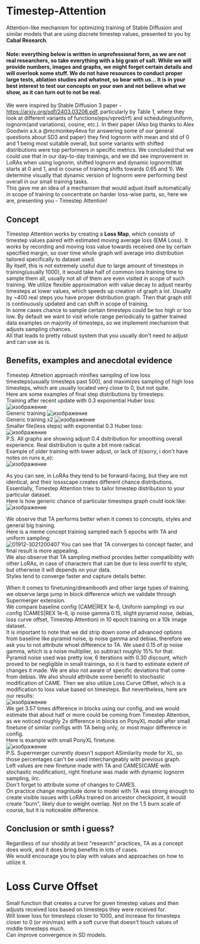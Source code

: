 # Timestep-Attention  
Attention-like mechanism for optimizing training of Stable Diffusion and similar models that are using discrete timestep values, presented to you by **Cabal Research**.  
  
#### Note: everything below is written in unprofessional form, as we are not real researchers, so take everything with a big grain of salt. While we will provide numbers, images and graphs, we might forget certain details and will overlook some stuff. We do not have resources to conduct proper large tests, ablation studies and whatnot, so bear with us... It is in your best interest to test our concepts on your own and not believe what we show, as it can turn out to not be real.  

We were inspired by Stable Diffusion 3 paper - https://arxiv.org/pdf/2403.03206.pdf, particularly by Table 1, where they look at different variants of functions(eps/vpred/rf) and scheduling(uniform, lognorm(and variations), cosine, etc.). In their paper (Also big thanks to Alex Goodwin a.k.a @mcmonkey4eva  for answering some of our general questions about SD3 and paper) they find lognorm with mean and std of 0 and 1 being most suitable overall, but some variants with shifted distributions were top performers in specific metrics. We concluded that we could use that in our day-to-day trainings, and we did see improvement in LoRAs when using lognorm, shifted lognorm and dynamic lognorm(that starts at 0 and 1, and in course of training shifts towards 0.65 and 1). We determine visually that dynamic version of lognorm were performing best overall in our small training tasks.  
This gave me an idea of a mechanism that would adjust itself automatically in scope of training to concentrate on harder loss-wise parts, so, here we are, presenting you - Timestep Attention!  
## Concept  
Timestep Attention works by creating a **Loss Map**, which consists of timestep values paired with estimated moving average loss (EMA Loss). It works by recording and moving loss value towards received one by certain specified margin, so over time whole graph will average into distribution tailored specifically to dataset used.  
By itself, this is not extremely useful due to large amount of timesteps in training(usually 1000), it would take half of common lora training time to sample them all, usually not all of them are even visited in scope of such training. We utilize flexible approximation with value decay to adjust nearby timesteps at lower values, which speeds up creation of graph a lot. Usually by ~400 real steps you have proper distribution graph. Then that graph still is continuously updated and can shift in scope of training.  
In some cases chance to sample certain timesteps could be too high or too low. By default we want to visit whole range periodically to gather trained data examples on majority of timesteps, so we implement mechanism that adjusts sampling chances.  
All that leads to pretty robust system that you usually don't need to adjust and can use as is.
## Benefits, examples and anecdotal evidence  
Timestep Attnetion approach minifies sampling of low loss timesteps(usually timesteps past 500), and maximizes sampling of high loss timesteps, which are usually located very close to 0, but not quite.  
Here are some examples of final step distributions by timesteps:  
Training after recent update with 0.3 exponential Huber loss:
![изображение](https://github.com/Anzhc/Timestep-Attention/assets/133806049/6344f871-a8d5-43ae-aae5-e59fda175751)  
Generic training
![изображение](https://github.com/Anzhc/Timestep-Attention/assets/133806049/6288b32f-97b5-4869-b5dd-b0c21a36e19f)  
Generic training x2
![изображение](https://github.com/Anzhc/Timestep-Attention/assets/133806049/dc6c688a-5d98-41f3-a8fc-8625599f5de7)  
Smaller file(less steps) with exponential 0.3 Huber loss:  
![изображение](https://github.com/Anzhc/Timestep-Attention/assets/133806049/ab646c36-9802-4a02-a8c6-4fea56347bb5)  
P.S. All graphs are showing adjust 0.4 dsitribution for smoothing overall experience. Real distribution is quite a bit more radical.  
Example of older training with lower adjust, or lack of it(sorry, i don't have notes on runs e_e):  
![изображение](https://github.com/Anzhc/Timestep-Attention/assets/133806049/0fb16d00-2783-4219-857a-9c0eb7ec99ad)

As you can see, in LoRAs they tend to be forward-facing, but they are not identical, and their lossscape creates different chance distributions. Essentially, Timestep Attention tries to tailor timestep distribution to your particular dataset.  
Here is how generic chance of particular timesteps graph could look like:  
![изображение](https://github.com/Anzhc/Timestep-Attention/assets/133806049/c5368e3c-c074-45a9-a929-e49808f87618)  

We observe that TA performs better when it comes to concepts, styles and general big training.  
Here is a meme concept training sampled each 5 epochs with TA and uniform sampling:  
![01912-3021200407](https://github.com/Anzhc/Timestep-Attention/assets/133806049/decf0a08-de7f-493e-ac0b-60780b65a37d)
You can see that TA converges to concept faster, and final result is more appealing.  
We also observe that TA sampling method provides better compatibility with other LoRAs, in case of characters that can be due to less overfit to style, but otherwise it will depends on your data.  
Styles tend to converge faster and capture details better.  

When it comes to finetuning/dreambooth and other large types of training, we observe large jump in block difference which we validate through Supermerger extension.  
We compare baseline config (CAME|REX 1e-6, Uniform sampling) vs our config (CAMES|REX 1e-6, ip noise gamma 0.15, slight pyramid noise, debias, loss curve offset, Timestep Attention) in 10 epoch training on a 10k image dataset.  
It is important to note that we did strip down some of advanced options from baseline like pyramid noise, ip noise gamma and debias, therefore we ask you to not attribute whoel difference to TA. We used 0.15 of ip noise gamma, which is a noise multiplier, so subtract roughly 15% for that. Pyramid noise used was pretty low, 6 iterations with 0.30 discount, which proved to be negligible in small trainings, so it is hard to estimate extent of changes it made. We are also not aware of specific deviations that come from debias. We also should attribute some benefit to stochastic modification of CAME. Then we also utilize Loss Curve Offset, which is a modification to loss value based on timesteps. But nevertheless, here are our results:  
![изображение](https://github.com/Anzhc/Timestep-Attention/assets/133806049/a4ce2821-f809-42c7-87a5-0d858c446809)  
We get 3.57 times difference in blocks using our config, and we would estimate that about half or more could be coming from Timestep Attention, as we noticed roughly 2x difference in blocks on PonyXL model after small finetune of similar configs with TA being only, or most major difference in config.  
Here is example with small PonyXL finetune:  
![изображение](https://github.com/Anzhc/Timestep-Attention/assets/133806049/2216e062-58f6-40a5-b522-975210e098ed)  
P.S. Supermerger currently doesn't support ASimilarity mode for XL, so those percentages can't be used interchangeably with previous graph.  
Left values are new finetune made with TA and CAMES(CAME with stochastic modification), right finetune was made with dynamic lognorm sampling, iirc.  
Don't forget to attribute some of changes to CAMES.  
On practice change magnitude done to model with TA was strong enough to create visible issues with LoRAs trained on ancestor checkpoint, it would create "burn", likely due to weight overlap. Not on the 1.5 burn scale of course, but it is noticeable difference.  

## Conclusion or smth i guess?  
Regardless of our shoddy at best "research" practices, TA as a concept does work, and it does bring benefits in lots of cases.  
We would encourage you to play with values and approaches on how to utilize it.  
  
# Loss Curve Offset  
Small function that creates a curve for given timestep values and then adjusts received loss based on timesteps they were received for.  
Will lower loss for timesteps closer to 1000, and increase for timesteps closer to 0 (or min/max) with a soft curve that doesn't touch values of middle timesteps much.  
Can improve convergence in SD models.